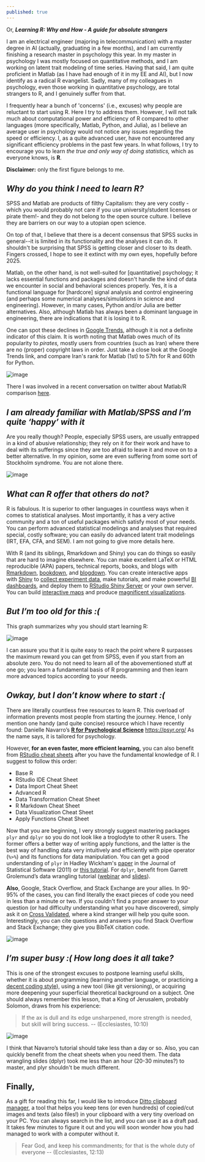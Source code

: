 ```yaml
---
published: true
---
```

Or, **_Learning R: Why and How - A guide for absolute strangers_**

I am an electrical engineer (majoring in telecommunication) with a master degree in AI (actually, graduating in a few months), and I am currently finishing a research master in psychology this year. In my master in psychology I was mostly focused on quantitative methods, and I am working on latent trait modeling of time series. Having that said, I am quite proficient in Matlab (as I have had enough of it in my EE and AI), but I now identify as a radical R evangelist. Sadly, many of my colleagues in psychology, even those working in quantitative psychology, are total strangers to R, and I genuinely suffer from that.

I frequently hear a bunch of 'concerns' (i.e., excuses) why people are reluctant to start using R.  Here I try to address them. However, I will not talk much about computational power and efficiency of R compared to other languages (more specifically, Matlab, Python, and Julia), as I believe an average user in psychology would not notice any issues regarding the speed or efficiency. I, as a quite advanced user, have not encountered any significant efficiency problems in the past few years. In what follows, I try to encourage you to learn _the true and only way of doing statistics,_ which as everyone knows, is **R**.

**Disclaimer:** only the first figure belongs to me.

## _Why do you think I need to learn R?_ 

SPSS and Matlab are products of filthy Capitalism: they are very costly -which you would probably not care if you use university/student licenses or pirate them!- and they do not belong to the open source culture. I believe they are barriers on our way to a utopian open science.

On top of that, I believe that there is a decent consensus that SPSS sucks in general--it is limited in its functionality and the analyses it can do. It shouldn't be surprising that SPSS is getting closer and closer to its death. Fingers crossed, I hope to see it extinct with my own eyes, hopefully before 2025.

Matlab, on the other hand, is not well-suited for [quantitative] psychology; it lacks essential functions and packages and doesn't handle the kind of data we encounter in social and behavioral sciences properly. Yes, it is a functional language for [hardcore] signal analysis and control engineering (and perhaps some numerical analyses/simulations in science and engineering). However, in many cases, Python and/or Julia are better alternatives. Also, although Matlab has always been a dominant language in engineering, there are indications that it is losing it to R.

One can spot these declines in [Google Trends](https://trends.google.com/trends/explore/TIMESERIES/1554296400?hl=en-US&tz=-120&date=all&q=%2Fm%2F053_x,%2Fm%2F018fh1,%2Fm%2F0212jm&sni=3), although it is not a definite indicator of this claim. It is worth noting that Matlab owes much of its popularity to _pirates,_ mostly users from countries (such as Iran) where there are no (proper) copyright laws in order. Just take a close look at the Google Trends link, and compare Iran's rank for Matlab (1st) to 57th for R and 60th for Python.

![image](https://user-images.githubusercontent.com/8527082/55494090-6be87880-563a-11e9-8c09-830e7a8d0ce3.png)

There I was involved in a recent conversation on twitter about Matlab/R comparison [here](https://twitter.com/_psyguy/status/1113395619287175168).


## _I am already familiar with Matlab/SPSS and I’m quite ‘happy’ with it_

Are you really though? People, especially SPSS users, are usually entrapped in a kind of abusive relationship; they rely on it for their work and have to deal with its sufferings since they are too afraid to leave it and move on to a better alternative. In my opinion, some are even suffering from some sort of Stockholm syndrome. You are not alone there.

![image](https://user-images.githubusercontent.com/8527082/55495028-507e6d00-563c-11e9-9169-c02553fb4c5c.png)

## _What can R offer that others do not?_

R is fabulous. It is superior to other languages in countless ways when it comes to statistical analyses. Most importantly, it has a very active community and a ton of useful packages which satisfy most of your needs. You can perform advanced statistical modelings and analyses that required special, costly software; you can easily do advanced latent trait modelings (IRT, EFA, CFA, and SEM). I am not going to give more details here.

With R (and its siblings, Rmarkdown and Shiny) you can do things so easily that are hard to imagine elsewhere. You can make excellent LaTeX or HTML reproducible (APA) papers, technical reports, books, and blogs with [Rmarkdown](https://bookdown.org/yihui/rmarkdown/), [bookdown](https://bookdown.org/yihui/bookdown/), and [blogdown](https://bookdown.org/yihui/blogdown/). You can create interactive apps with [Shiny](https://shiny.rstudio.com/gallery/) to [collect experiment data](https://psyr.org/shiny.html), make tutorials, and make powerful [BI dashboards](https://rviews.rstudio.com/2017/09/20/dashboards-with-r-and-databases/), and deploy them to [RStudio Shiny Server](https://www.shinyapps.io) or your own server. You can build [interactive maps](http://rmaps.github.io/) and produce [magnificent visualizations](https://www.r-graph-gallery.com/).


## _But I’m too old for this :(_

This graph summarizes why you should start learning R:

![image](https://user-images.githubusercontent.com/8527082/55494231-a94d0600-563a-11e9-816d-2bbfd6cab64f.png)
 
I can assure you that it is quite easy to reach the point where R surpasses the maximum reward you can get from SPSS, even if you start from an absolute zero. You do not need to learn all of the abovementioned stuff at one go; you learn a fundamental basis of R programming and then learn more advanced topics according to your needs.

## _Owkay, but I don’t know where to start :(_

There are literally countless free resources to learn R. This overload of information prevents most people from starting the journey. Hence, I only mention one handy (and quite concise) resource which I have recently found: Danielle Navarro’s [**R for Psychological Science**](https://psyr.org/)
https://psyr.org/ 
As the name says, it is tailored for psychology.

However, **for an even faster, more efficient learning,** you can also benefit from [RStudio cheat sheets](https://www.rstudio.com/resources/cheatsheets/) after you have the fundamental knowledge of R. I suggest to follow this order:
-    Base R
-    RStudio IDE Cheat Sheet
-    Data Import Cheat Sheet
-    Advanced R
-    Data Transformation Cheat Sheet
-    R Markdown Cheat Sheet
-    Data Visualization Cheat Sheet
-    Apply Functions Cheat Sheet 

Now that you are beginning, I very strongly suggest mastering packages `plyr` and `dplyr` so you do not look like a troglodyte to other R users. The former offers a better way of writing apply functions, and the latter is the best way of handling data very intuitively and efficiently with pipe operator (`%>%`) and its functions for data manipulation. You can get a good understanding of `plyr` in Hadley Wickham's [paper](https://www.jstatsoft.org/index.php/jss/article/view/v040i01/v40i01.pdf) in the Journal of Statistical Software (2011) or [this tutorial](https://seananderson.ca/2013/12/01/plyr/). For `dplyr`, benefit from Garrett Grolemund’s data wrangling tutorial ([webinar](https://www.rstudio.com/resources/webinars/data-wrangling-with-r-and-rstudio/) and [slides](https://github.com/rstudio/webinars/blob/master/05-Data-Wrangling-with-R-and-RStudio/wrangling-webinar.pdf)). 


**Also**, Google, Stack Overflow, and Stack Exchange are your allies. In 90-95% of the cases, you can find literally the exact pieces of code you need in less than a minute or two. If you couldn't find a proper answer to your question (or had difficulty understanding what you have discovered), simply ask it on [Cross Validated](https://stats.stackexchange.com), where a kind stranger will help you quite soon. Interestingly, you can cite questions and answers you find Stack Overflow and Stack Exchange; they give you BibTeX citation code.

![image](https://user-images.githubusercontent.com/8527082/55495100-760b7680-563c-11e9-8f3d-e04e10c1c6c3.png)

## _I’m super busy :( How long does it all take?_

This is one of the strongest excuses to postpone learning useful skills, whether it is about programming (learning another language, or practicing a [decent coding style](https://google.github.io/styleguide/Rguide.xml)), using a new tool (like git versioning), or acquiring more deepening your superficial theoretical background on a subject. One should always remember this lesson, that a King of Jerusalem, probably Solomon, draws from his experience:

>If the ax is dull and its edge unsharpened, more strength is needed, but skill will bring success.
-- (Ecclesiastes, 10:10)

![image](https://user-images.githubusercontent.com/8527082/55495515-5a54a000-563d-11e9-9486-3c321ddbeb02.png)

I think that Navarro’s tutorial should take less than a day or so. Also, you can quickly benefit from the cheat sheets when you need them. The data wrangling slides (dplyr) took me less than an hour (20-30 minutes?) to master, and plyr shouldn't be much different.

## Finally,

As a gift for reading this far, I would like to introduce [Ditto clipboard manager](https://ditto-cp.sourceforge.io/), a tool that helps you keep tens (or even hundreds) of copied/cut images and texts (also files!) in your clipboard with a very tiny overload on your PC. You can always search in the list, and you can use it as a draft pad. It takes few minutes to figure it out and you will soon wonder how you had managed to work with a computer without it.

> Fear God, and keep his commandments; for that is the whole duty of everyone
-- (Ecclesiastes, 12:13)